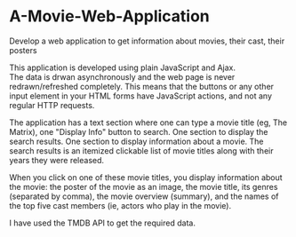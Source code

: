 # A-Movie-Web-Application
Develop a web application to get information about movies, their cast, their posters

This application is developed using plain JavaScript and Ajax.  
The data is drwan asynchronously and the web page is never  redrawn/refreshed completely. This means that the buttons or any other input element in your HTML forms have JavaScript actions, and not any regular HTTP requests.

The application has a text section where one can type a movie title (eg, The Matrix), one "Display Info" button to search. 
One section to display the search results.
One section to display information about a movie. 
The search results is an itemized clickable list of movie titles along with their years they were released. 

When you click on one of these movie titles, you display information about the movie: the poster of the movie as an image, the movie title, its genres (separated by comma), the movie overview (summary), and the names of the top five cast members (ie, actors who play in the movie).

I have used the TMDB API to get the required data.
